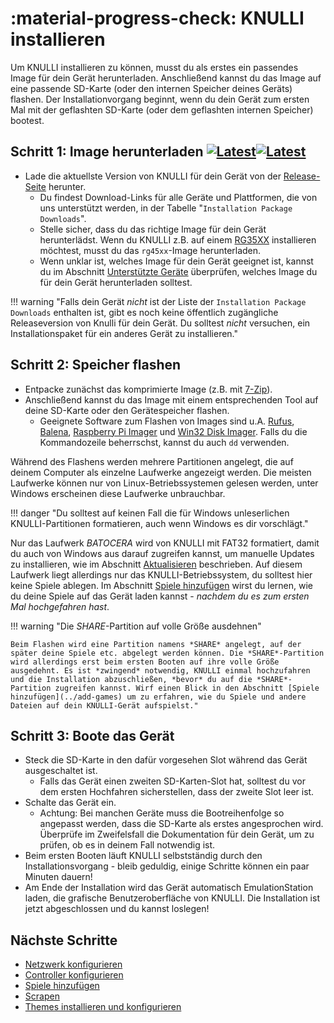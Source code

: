 # :material-progress-check: KNULLI installieren

Um KNULLI installieren zu können, musst du als erstes ein passendes Image für dein Gerät herunterladen. Anschließend kannst du das Image auf eine passende SD-Karte (oder den internen Speicher deines Geräts) flashen. Der Installationvorgang beginnt, wenn du dein Gerät zum ersten Mal mit der geflashten SD-Karte (oder dem geflashten internen Speicher) bootest.

## Schritt 1: Image herunterladen [![Latest](https://img.shields.io/github/release/knulli-cfw/distribution.svg?labelColor=111111&color=5998FF&label=Latest&style=flat#only-light)](https://github.com/knulli-cfw/distribution/releases/latest)[![Latest](https://img.shields.io/github/release/knulli-cfw/distribution.svg?labelColor=dddddd&color=5998FF&label=Latest&style=flat#only-dark)](https://github.com/knulli-cfw/distribution/releases/latest)

* Lade die aktuellste Version von KNULLI für dein Gerät von der [Release-Seite](https://github.com/knulli-cfw/distribution/releases/latest) herunter.
    * Du findest Download-Links für alle Geräte und Plattformen, die von uns unterstützt werden, in der Tabelle "`Installation Package Downloads`".
    * Stelle sicher, dass du das richtige Image für dein Gerät herunterlädst. Wenn du KNULLI z.B. auf einem [RG35XX](../../devices/anbernic/rg35xx) installieren möchtest, musst du das `rg45xx`-Image herunterladen.
    * Wenn unklar ist, welches Image für dein Gerät geeignet ist, kannst du im Abschnitt [Unterstützte Geräte](../../devices) überprüfen, welches Image du für dein Gerät herunterladen solltest.

!!! warning "Falls dein Gerät *nicht* ist der Liste der `Installation Package Downloads` enthalten ist, gibt es noch keine öffentlich zugängliche Releaseversion von Knulli für dein Gerät. Du solltest *nicht* versuchen, ein Installationspaket für ein anderes Gerät zu installieren."

## Schritt 2: Speicher flashen

* Entpacke zunächst das komprimierte Image (z.B. mit [7-Zip](https://7-zip.org/)).
* Anschließend kannst du das Image mit einem entsprechenden Tool auf deine SD-Karte oder den Gerätespeicher flashen.
    * Geeignete Software zum Flashen von Images sind u.A. [Rufus](https://rufus.ie/), [Balena](https://balena.io), [Raspberry Pi Imager](https://www.raspberrypi.com/software/) und [Win32 Disk Imager](https://sourceforge.net/projects/win32diskimager/). Falls du die Kommandozeile beherrschst, kannst du auch `dd` verwenden.

Während des Flashens werden mehrere Partitionen angelegt, die auf deinem Computer als einzelne Laufwerke angezeigt werden. Die meisten Laufwerke können nur von Linux-Betriebssystemen gelesen werden, unter Windows erscheinen diese Laufwerke unbrauchbar.

!!! danger "Du solltest auf keinen Fall die für Windows unleserlichen KNULLI-Partitionen formatieren, auch wenn Windows es dir vorschlägt."

Nur das Laufwerk *BATOCERA* wird von KNULLI mit FAT32 formatiert, damit du auch von Windows aus darauf zugreifen kannst, um manuelle Updates zu installieren, wie im Abschnitt [Aktualisieren](../update) beschrieben. Auf diesem Laufwerk liegt allerdings nur das KNULLI-Betriebssystem, du solltest hier keine Spiele ablegen. Im Abschnitt [Spiele hinzufügen](../add-games) wirst du lernen, wie du deine Spiele auf das Gerät laden kannst - *nachdem du es zum ersten Mal hochgefahren hast*.

!!! warning "Die *SHARE*-Partition auf volle Größe ausdehnen"

    Beim Flashen wird eine Partition namens *SHARE* angelegt, auf der später deine Spiele etc. abgelegt werden können. Die *SHARE*-Partition wird allerdings erst beim ersten Booten auf ihre volle Größe ausgedehnt. Es ist *zwingend* notwendig, KNULLI einmal hochzufahren und die Installation abzuschließen, *bevor* du auf die *SHARE*-Partition zugreifen kannst. Wirf einen Blick in den Abschnitt [Spiele hinzufügen](../add-games) um zu erfahren, wie du Spiele und andere Dateien auf dein KNULLI-Gerät aufspielst."

## Schritt 3: Boote das Gerät

* Steck die SD-Karte in den dafür vorgesehen Slot während das Gerät ausgeschaltet ist.
    * Falls das Gerät einen zweiten SD-Karten-Slot hat, solltest du vor dem ersten Hochfahren sicherstellen, dass der zweite Slot leer ist.
* Schalte das Gerät ein.
    * Achtung: Bei manchen Geräte muss die Bootreihenfolge so angepasst werden, dass die SD-Karte als erstes angesprochen wird. Überprüfe im Zweifelsfall die Dokumentation für dein Gerät, um zu prüfen, ob es in deinem Fall notwendig ist.
* Beim ersten Booten läuft KNULLI selbstständig durch den Installationsvorgang - bleib geduldig, einige Schritte können ein paar Minuten dauern!
* Am Ende der Installation wird das Gerät automatisch EmulationStation laden, die grafische Benutzeroberfläche von KNULLI. Die Installation ist jetzt abgeschlossen und du kannst loslegen!

## Nächste Schritte

* [Netzwerk konfigurieren](../../configure/networking)
* [Controller konfigurieren](../../configure/controls)
* [Spiele hinzufügen](../../play/add-games)
* [Scrapen](../../play/scraping)
* [Themes installieren und konfigurieren](../../configure/themes)
